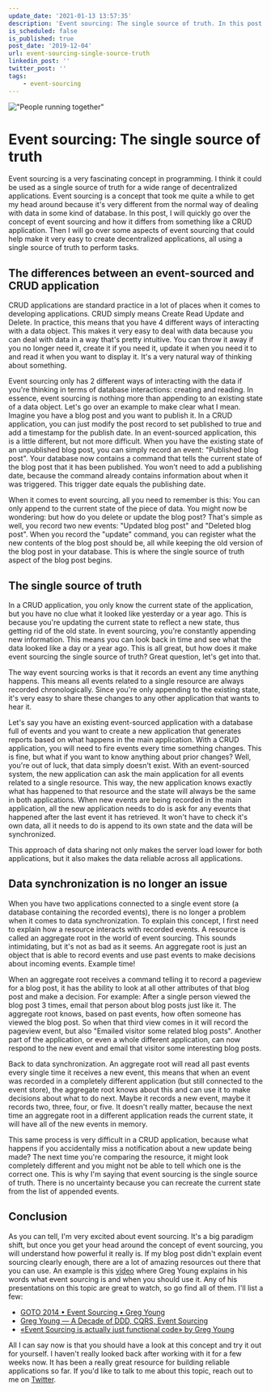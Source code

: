 ```yaml
---
update_date: '2021-01-13 13:57:35'
description: 'Event sourcing: The single source of truth. In this post I''ll explain my reasoning for calling event sourcing the single source of truth. Spoiler alert: It is a very beneficial practice for decentralized applications.'
is_scheduled: false
is_published: true
post_date: '2019-12-04'
url: event-sourcing-single-source-truth
linkedin_post: ''
twitter_post: ''
tags:
    - event-sourcing
---
```

!["People running together"](/images/articles/people-running-together.jpeg)
# Event sourcing: The single source of truth
Event sourcing is a very fascinating concept in programming. I think it could be used as a single source of truth for a wide range of decentralized applications. Event sourcing is a concept that took me quite a while to get my head around because it's very different from the normal way of dealing with data in some kind of database. In this post, I will quickly go over the concept of event sourcing and how it differs from something like a CRUD application. Then I will go over some aspects of event sourcing that could help make it very easy to create decentralized applications, all using a single source of truth to perform tasks.

## The differences between an event-sourced and CRUD application
CRUD applications are standard practice in a lot of places when it comes to developing applications. CRUD simply means Create Read Update and Delete. In practice, this means that you have 4 different ways of interacting with a data object. This makes it very easy to deal with data because you can deal with data in a way that's pretty intuitive. You can throw it away if you no longer need it, create it if you need it, update it when you need it to and read it when you want to display it. It's a very natural way of thinking about something. 

Event sourcing only has 2 different ways of interacting with the data if you're thinking in terms of database interactions: creating and reading. In essence, event sourcing is nothing more than appending to an existing state of a data object. Let's go over an example to make clear what I mean. Imagine you have a blog post and you want to publish it. In a CRUD application, you can just modify the post record to set published to true and add a timestamp for the publish date. In an event-sourced application, this is a little different, but not more difficult. When you have the existing state of an unpublished blog post, you can simply record an event: "Published blog post". Your database now contains a command that tells the current state of the blog post that it has been published. You won't need to add a publishing date, because the command already contains information about when it was triggered. This trigger date equals the publishing date. 

When it comes to event sourcing, all you need to remember is this: You can only append to the current state of the piece of data. You might now be wondering: but how do you delete or update the blog post? That's simple as well, you record two new events: "Updated blog post" and "Deleted blog post". When you record the "update" command, you can register what the new contents of the blog post should be, all while keeping the old version of the blog post in your database. This is where the single source of truth aspect of the blog post begins.

## The single source of truth
In a CRUD application, you only know the current state of the application, but you have no clue what it looked like yesterday or a year ago. This is because you're updating the current state to reflect a new state, thus getting rid of the old state. In event sourcing, you're constantly appending new information. This means you can look back in time and see what the data looked like a day or a year ago. This is all great, but how does it make event sourcing the single source of truth? Great question, let's get into that.

The way event sourcing works is that it records an event any time anything happens. This means all events related to a single resource are always recorded chronologically. Since you're only appending to the existing state, it's very easy to share these changes to any other application that wants to hear it. 

Let's say you have an existing event-sourced application with a database full of events and you want to create a new application that generates reports based on what happens in the main application. With a CRUD application, you will need to fire events every time something changes. This is fine, but what if you want to know anything about prior changes? Well, you're out of luck, that data simply doesn't exist. With an event-sourced system, the new application can ask the main application for all events related to a single resource. This way, the new application knows exactly what has happened to that resource and the state will always be the same in both applications. When new events are being recorded in the main application, all the new application needs to do is ask for any events that happened after the last event it has retrieved. It won't have to check it's own data, all it needs to do is append to its own state and the data will be synchronized. 

This approach of data sharing not only makes the server load lower for both applications, but it also makes the data reliable across all applications. 

## Data synchronization is no longer an issue
When you have two applications connected to a single event store (a database containing the recorded events), there is no longer a problem when it comes to data synchronization. To explain this concept, I first need to explain how a resource interacts with recorded events. A resource is called an aggregate root in the world of event sourcing. This sounds intimidating, but it's not as bad as it seems. An aggregate root is just an object that is able to record events and use past events to make decisions about incoming events. Example time! 

When an aggregate root receives a command telling it to record a pageview for a blog post, it has the ability to look at all other attributes of that blog post and make a decision. For example: After a single person viewed the blog post 3 times, email that person about blog posts just like it. The aggregate root knows, based on past events, how often someone has viewed the blog post. So when that third view comes in it will record the pageview event, but also "Emailed visitor some related blog posts". Another part of the application, or even a whole different application, can now respond to the new event and email that visitor some interesting blog posts. 

Back to data synchronization. An aggregate root will read all past events every single time it receives a new event, this means that when an event was recorded in a completely different application (but still connected to the event store), the aggregate root knows about this and can use it to make decisions about what to do next. Maybe it records a new event, maybe it records two, three, four, or five. It doesn't really matter, because the next time an aggregate root in a different application reads the current state, it will have all of the new events in memory. 

This same process is very difficult in a CRUD application, because what happens if you accidentally miss a notification about a new update being made? The next time you're comparing the resource, it might look completely different and you might not be able to tell which one is the correct one. This is why I'm saying that event sourcing is the single source of truth. There is no uncertainty because you can recreate the current state from the list of appended events.

## Conclusion
As you can tell, I'm very excited about event sourcing. It's a big paradigm shift, but once you get your head around the concept of event sourcing, you will understand how powerful it really is. If my blog post didn't explain event sourcing clearly enough, there are a lot of amazing resources out there that you can use. An example is this [video](https://www.youtube.com/watch?v=rUDN40rdly8) where Greg Young explains in his words what event sourcing is and when you should use it. Any of his presentations on this topic are great to watch, so go find all of them. I'll list a few:

- [GOTO 2014 • Event Sourcing • Greg Young](https://www.youtube.com/watch?v=8JKjvY4etTY)
- [Greg Young — A Decade of DDD, CQRS, Event Sourcing](https://www.youtube.com/watch?v=LDW0QWie21s)
- [«Event Sourcing is actually just functional code» by Greg Young](https://www.youtube.com/watch?v=kZL41SMXWdM)

All I can say now is that you should have a look at this concept and try it out for yourself. I haven't really looked back after working with it for a few weeks now. It has been a really great resource for building reliable applications so far. If you'd like to talk to me about this topic, reach out to me on [Twitter](https://twitter.com/RJElsinga).